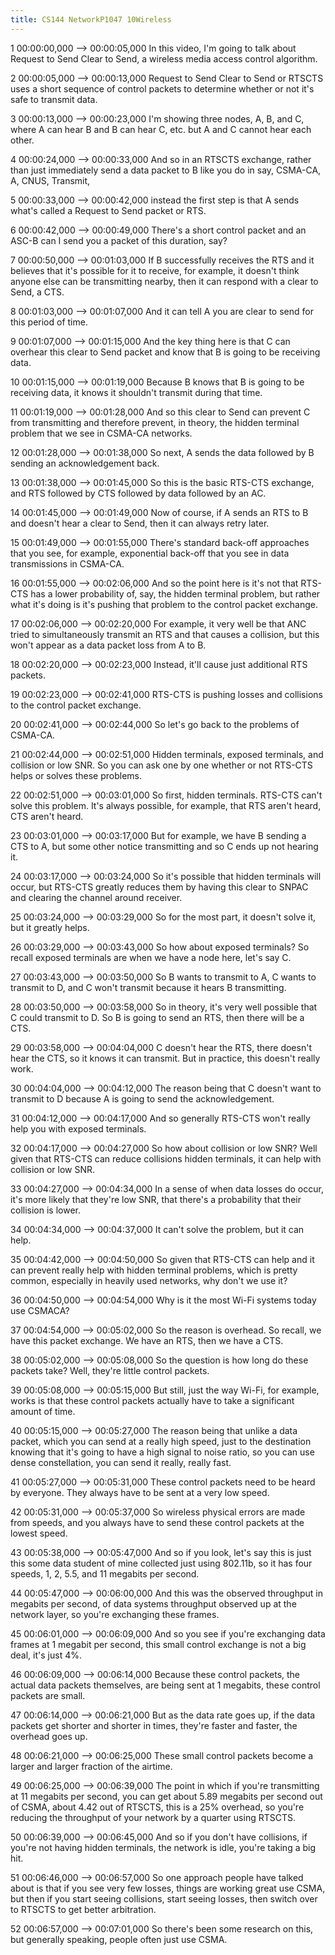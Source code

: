 ```yaml
---
title: CS144 NetworkP1047 10Wireless
---
```


1
00:00:00,000 --> 00:00:05,000
In this video, I'm going to talk about Request to Send Clear to Send, a wireless media access control algorithm.

2
00:00:05,000 --> 00:00:13,000
Request to Send Clear to Send or RTSCTS uses a short sequence of control packets to determine whether or not it's safe to transmit data.

3
00:00:13,000 --> 00:00:23,000
I'm showing three nodes, A, B, and C, where A can hear B and B can hear C, etc. but A and C cannot hear each other.

4
00:00:24,000 --> 00:00:33,000
And so in an RTSCTS exchange, rather than just immediately send a data packet to B like you do in say, CSMA-CA, A, CNUS, Transmit,

5
00:00:33,000 --> 00:00:42,000
instead the first step is that A sends what's called a Request to Send packet or RTS.

6
00:00:42,000 --> 00:00:49,000
There's a short control packet and an ASC-B can I send you a packet of this duration, say?

7
00:00:50,000 --> 00:01:03,000
If B successfully receives the RTS and it believes that it's possible for it to receive, for example, it doesn't think anyone else can be transmitting nearby, then it can respond with a clear to Send, a CTS.

8
00:01:03,000 --> 00:01:07,000
And it can tell A you are clear to send for this period of time.

9
00:01:07,000 --> 00:01:15,000
And the key thing here is that C can overhear this clear to Send packet and know that B is going to be receiving data.

10
00:01:15,000 --> 00:01:19,000
Because B knows that B is going to be receiving data, it knows it shouldn't transmit during that time.

11
00:01:19,000 --> 00:01:28,000
And so this clear to Send can prevent C from transmitting and therefore prevent, in theory, the hidden terminal problem that we see in CSMA-CA networks.

12
00:01:28,000 --> 00:01:38,000
So next, A sends the data followed by B sending an acknowledgement back.

13
00:01:38,000 --> 00:01:45,000
So this is the basic RTS-CTS exchange, and RTS followed by CTS followed by data followed by an AC.

14
00:01:45,000 --> 00:01:49,000
Now of course, if A sends an RTS to B and doesn't hear a clear to Send, then it can always retry later.

15
00:01:49,000 --> 00:01:55,000
There's standard back-off approaches that you see, for example, exponential back-off that you see in data transmissions in CSMA-CA.

16
00:01:55,000 --> 00:02:06,000
And so the point here is it's not that RTS-CTS has a lower probability of, say, the hidden terminal problem, but rather what it's doing is it's pushing that problem to the control packet exchange.

17
00:02:06,000 --> 00:02:20,000
For example, it very well be that ANC tried to simultaneously transmit an RTS and that causes a collision, but this won't appear as a data packet loss from A to B.

18
00:02:20,000 --> 00:02:23,000
Instead, it'll cause just additional RTS packets.

19
00:02:23,000 --> 00:02:41,000
RTS-CTS is pushing losses and collisions to the control packet exchange.

20
00:02:41,000 --> 00:02:44,000
So let's go back to the problems of CSMA-CA.

21
00:02:44,000 --> 00:02:51,000
Hidden terminals, exposed terminals, and collision or low SNR. So you can ask one by one whether or not RTS-CTS helps or solves these problems.

22
00:02:51,000 --> 00:03:01,000
So first, hidden terminals. RTS-CTS can't solve this problem. It's always possible, for example, that RTS aren't heard, CTS aren't heard.

23
00:03:01,000 --> 00:03:17,000
But for example, we have B sending a CTS to A, but some other notice transmitting and so C ends up not hearing it.

24
00:03:17,000 --> 00:03:24,000
So it's possible that hidden terminals will occur, but RTS-CTS greatly reduces them by having this clear to SNPAC and clearing the channel around receiver.

25
00:03:24,000 --> 00:03:29,000
So for the most part, it doesn't solve it, but it greatly helps.

26
00:03:29,000 --> 00:03:43,000
So how about exposed terminals? So recall exposed terminals are when we have a node here, let's say C.

27
00:03:43,000 --> 00:03:50,000
So B wants to transmit to A, C wants to transmit to D, and C won't transmit because it hears B transmitting.

28
00:03:50,000 --> 00:03:58,000
So in theory, it's very well possible that C could transmit to D. So B is going to send an RTS, then there will be a CTS.

29
00:03:58,000 --> 00:04:04,000
C doesn't hear the RTS, there doesn't hear the CTS, so it knows it can transmit. But in practice, this doesn't really work.

30
00:04:04,000 --> 00:04:12,000
The reason being that C doesn't want to transmit to D because A is going to send the acknowledgement.

31
00:04:12,000 --> 00:04:17,000
And so generally RTS-CTS won't really help you with exposed terminals.

32
00:04:17,000 --> 00:04:27,000
So how about collision or low SNR? Well given that RTS-CTS can reduce collisions hidden terminals, it can help with collision or low SNR.

33
00:04:27,000 --> 00:04:34,000
In a sense of when data losses do occur, it's more likely that they're low SNR, that there's a probability that their collision is lower.

34
00:04:34,000 --> 00:04:37,000
It can't solve the problem, but it can help.

35
00:04:42,000 --> 00:04:50,000
So given that RTS-CTS can help and it can prevent really help with hidden terminal problems, which is pretty common, especially in heavily used networks, why don't we use it?

36
00:04:50,000 --> 00:04:54,000
Why is it the most Wi-Fi systems today use CSMACA?

37
00:04:54,000 --> 00:05:02,000
So the reason is overhead. So recall, we have this packet exchange. We have an RTS, then we have a CTS.

38
00:05:02,000 --> 00:05:08,000
So the question is how long do these packets take? Well, they're little control packets.

39
00:05:08,000 --> 00:05:15,000
But still, just the way Wi-Fi, for example, works is that these control packets actually have to take a significant amount of time.

40
00:05:15,000 --> 00:05:27,000
The reason being that unlike a data packet, which you can send at a really high speed, just to the destination knowing that it's going to have a high signal to noise ratio, so you can use dense constellation, you can send it really, really fast.

41
00:05:27,000 --> 00:05:31,000
These control packets need to be heard by everyone. They always have to be sent at a very low speed.

42
00:05:31,000 --> 00:05:37,000
So wireless physical errors are made from speeds, and you always have to send these control packets at the lowest speed.

43
00:05:38,000 --> 00:05:47,000
And so if you look, let's say this is just this some data student of mine collected just using 802.11b, so it has four speeds, 1, 2, 5.5, and 11 megabits per second.

44
00:05:47,000 --> 00:06:00,000
And this was the observed throughput in megabits per second, of data systems throughput observed up at the network layer, so you're exchanging these frames.

45
00:06:01,000 --> 00:06:09,000
And so you see if you're exchanging data frames at 1 megabit per second, this small control exchange is not a big deal, it's just 4%.

46
00:06:09,000 --> 00:06:14,000
Because these control packets, the actual data packets themselves, are being sent at 1 megabits, these control packets are small.

47
00:06:14,000 --> 00:06:21,000
But as the data rate goes up, if the data packets get shorter and shorter in times, they're faster and faster, the overhead goes up.

48
00:06:21,000 --> 00:06:25,000
These small control packets become a larger and larger fraction of the airtime.

49
00:06:25,000 --> 00:06:39,000
The point in which if you're transmitting at 11 megabits per second, you can get about 5.89 megabits per second out of CSMA, about 4.42 out of RTSCTS, this is a 25% overhead, so you're reducing the throughput of your network by a quarter using RTSCTS.

50
00:06:39,000 --> 00:06:45,000
And so if you don't have collisions, if you're not having hidden terminals, the network is idle, you're taking a big hit.

51
00:06:46,000 --> 00:06:57,000
So one approach people have talked about is that if you see very few losses, things are working great use CSMA, but then if you start seeing collisions, start seeing losses, then switch over to RTSCTS to get better arbitration.

52
00:06:57,000 --> 00:07:01,000
So there's been some research on this, but generally speaking, people often just use CSMA.

